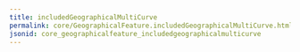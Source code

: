 ```yaml
---
title: includedGeographicalMultiCurve
permalink: core/GeographicalFeature.includedGeographicalMultiCurve.html
jsonid: core_geographicalfeature_includedgeographicalmulticurve
---
```

